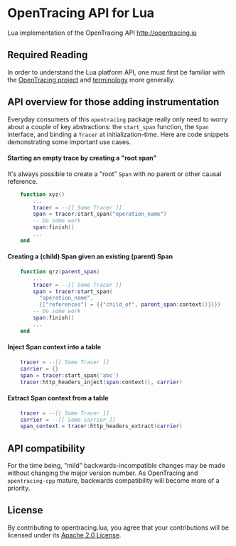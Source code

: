 # OpenTracing API for Lua
Lua implementation of the OpenTracing API http://opentracing.io

## Required Reading

In order to understand the Lua platform API, one must first be familiar with the
[OpenTracing project](http://opentracing.io) and
[terminology](http://opentracing.io/documentation/pages/spec) more generally. 

## API overview for those adding instrumentation

Everyday consumers of this `opentracing` package really only need to worry
about a couple of key abstractions: the `start_span` function, the `Span`
interface, and binding a `Tracer` at initialization-time. Here are code snippets
demonstrating some important use cases.

#### Starting an empty trace by creating a "root span"

It's always possible to create a "root" `Span` with no parent or other causal
reference.

```lua
    function xyz()
        ...
        tracer = --[[ Some Tracer ]]
        span = tracer:start_span("operation_name")
        -- Do some work
        span:finish()
        ...
    end
```

#### Creating a (child) Span given an existing (parent) Span

```lua
    function qrz(parent_span)
        ...
        tracer = --[[ Some Tracer ]]
        span = tracer:start_span(
          "operation_name",
          {["references"] = {{"child_of", parent_span:context()}}})
        -- Do some work
        span:finish()
        ...
    end
```

#### Inject Span context into a table

```lua
    tracer = --[[ Some Tracer ]]
    carrier = {}
    span = tracer:start_span('abc')
    tracer:http_headers_inject(span:context(), carrier)
```

#### Extract Span context from a table

```lua
    tracer = --[[ Some Tracer ]]
    carrier = --[[ Some carrier ]]
    span_context = tracer:http_headers_extract(carrier)
```

## API compatibility

For the time being, "mild" backwards-incompatible changes may be made without
changing the major version number. As OpenTracing and `opentracing-cpp` mature,
backwards compatibility will become more of a priority.

## License

By contributing to opentracing.lua, you agree that your contributions will be licensed under its [Apache 2.0 License](./LICENSE).
